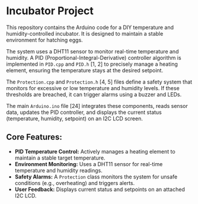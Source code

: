 # Incubator Project

This repository contains the Arduino code for a DIY temperature and humidity-controlled incubator. It is designed to maintain a stable environment for hatching eggs.

The system uses a DHT11 sensor to monitor real-time temperature and humidity. A PID (Proportional-Integral-Derivative) controller algorithm is implemented in `PID.cpp` and `PID.h` [1, 2] to precisely manage a heating element, ensuring the temperature stays at the desired setpoint.

The `Protection.cpp` and `Protection.h` [4, 5] files define a safety system that monitors for excessive or low temperature and humidity levels. If these thresholds are breached, it can trigger alarms using a buzzer and LEDs.

The main `Arduino.ino` file [24] integrates these components, reads sensor data, updates the PID controller, and displays the current status (temperature, humidity, setpoint) on an I2C LCD screen.

## Core Features:

* **PID Temperature Control:** Actively manages a heating element to maintain a stable target temperature.
* **Environment Monitoring:** Uses a DHT11 sensor for real-time temperature and humidity readings.
* **Safety Alarms:** A `Protection` class monitors the system for unsafe conditions (e.g., overheating) and triggers alerts.
* **User Feedback:** Displays current status and setpoints on an attached I2C LCD.
